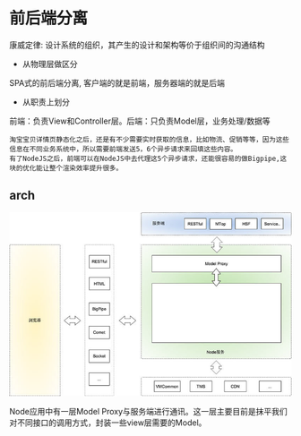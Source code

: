 # 前后端分离

康威定律:  设计系统的组织，其产生的设计和架构等价于组织间的沟通结构

- 从物理层做区分

SPA式的前后端分离, 客户端的就是前端，服务器端的就是后端

- 从职责上划分

前端：负责View和Controller层。后端：只负责Model层，业务处理/数据等

    淘宝宝贝详情页静态化之后，还是有不少需要实时获取的信息，比如物流、促销等等，因为这些信息在不同业务系统中，所以需要前端发送5，6个异步请求来回填这些内容。
    有了NodeJS之后，前端可以在NodeJS中去代理这5个异步请求，还能很容易的做Bigpipe,这块的优化能让整个渲染效率提升很多。

## arch

![node](./20151214140614959.png)

Node应用中有一层Model Proxy与服务端进行通讯。这一层主要目前是抹平我们对不同接口的调用方式，封装一些view层需要的Model。

